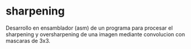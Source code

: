 # sharpening
Desarrollo en ensamblador (asm) de un programa para procesar el sharpening y oversharpening de una imagen mediante convolucion con mascaras de 3x3.
